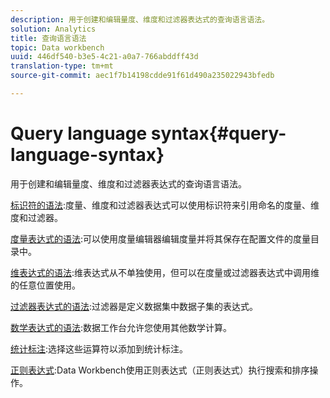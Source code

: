 ```yaml
---
description: 用于创建和编辑量度、维度和过滤器表达式的查询语言语法。
solution: Analytics
title: 查询语言语法
topic: Data workbench
uuid: 446df540-b3e5-4c21-a0a7-766abddff43d
translation-type: tm+mt
source-git-commit: aec1f7b14198cdde91f61d490a235022943bfedb

---
```



# Query language syntax{#query-language-syntax}

用于创建和编辑量度、维度和过滤器表达式的查询语言语法。

[标识符的语法](../c-qry-lang-syntx/c-syntx-id.md):度量、维度和过滤器表达式可以使用标识符来引用命名的度量、维度和过滤器。

[度量表达式的语法](../c-qry-lang-syntx/c-syntx-mtrc-exp.md):可以使用度量编辑器编辑度量并将其保存在配置文件的度量目录中。

[维表达式的语法](../c-qry-lang-syntx/c-syntx-dim-exp.md):维表达式从不单独使用，但可以在度量或过滤器表达式中调用维的任意位置使用。

[过滤器表达式的语法](../c-qry-lang-syntx/c-syntx-fltr-exp.md):过滤器是定义数据集中数据子集的表达式。

[数学表达式的语法](../c-qry-lang-syntx/c-math-expressions.md):数据工作台允许您使用其他数学计算。

[统计标注](../c-qry-lang-syntx/c-statistical-callouts.md):选择这些运算符以添加到统计标注。

[正则表达式](../c-qry-lang-syntx/c-search-regex.md):Data Workbench使用正则表达式（正则表达式）执行搜索和排序操作。